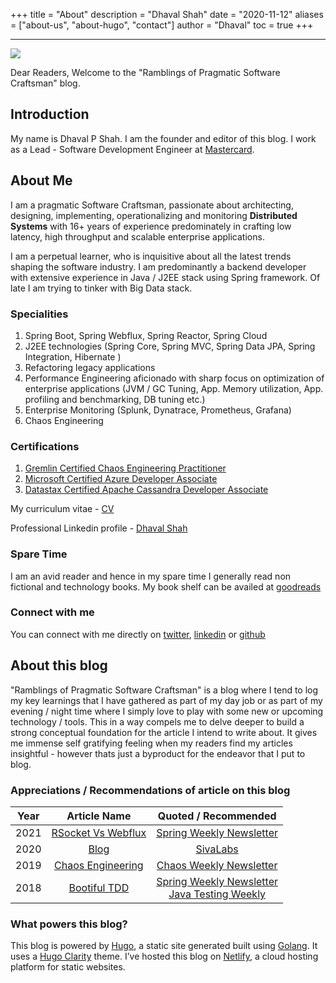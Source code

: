 +++
title = "About"
description = "Dhaval Shah"
date = "2020-11-12"
aliases = ["about-us", "about-hugo", "contact"]
author = "Dhaval"
toc = true
+++

------------------------------------------------------------------------------

[![](https://www.dhaval-shah.com/images/wp-content/uploads/2020/05/about-1.png)](https://www.dhaval-shah.com/images/wp-content/uploads/2020/05/about-1.png)

Dear Readers, Welcome to the "Ramblings of Pragmatic Software Craftsman" blog.

## Introduction
My name is Dhaval P Shah. I am the founder and editor of this blog.
I work as a Lead - Software Development Engineer at [Mastercard](https://www.mastercard.co.in/en-in.html).

## About Me
I am a pragmatic Software Craftsman, passionate about architecting, designing, implementing, operationalizing and monitoring **Distributed Systems** with 16+ years of experience predominately in crafting low latency, high throughput and scalable enterprise applications.

I am a perpetual learner, who is inquisitive about all the latest trends shaping the software 
industry. I am predominantly a backend developer with extensive experience in Java / J2EE stack using Spring framework. Of late I am trying to tinker with Big Data stack.

### Specialities
1. Spring Boot, Spring Webflux, Spring Reactor, Spring Cloud
2. J2EE technologies (Spring Core, Spring MVC, Spring Data JPA, Spring Integration, Hibernate )
3. Refactoring legacy applications
4. Performance Engineering aficionado with sharp focus on optimization of enterprise applications (JVM / GC Tuning, App. Memory utilization, App. profiling and benchmarking, DB tuning etc.)
5. Enterprise Monitoring (Splunk, Dynatrace, Prometheus, Grafana)
6. Chaos Engineering

### Certifications
1. [Gremlin Certified Chaos Engineering Practitioner](https://www.credential.net/b161eed7-1611-471d-b4d1-1b84a0b13d8b)
2. [Microsoft Certified Azure Developer Associate](https://www.credly.com/badges/3c868c88-f163-41d0-ba70-e757087f978f/public_url)
3. [Datastax Certified Apache Cassandra Developer Associate](https://certification.mettl.com/datastax/applicant/verify-certification-with-qr?email=gladiator201279%40gmail.com&assessment=Apache%20Cassandra%203%20Developer%20Associate%20Certification&date=Oct%2018,%202020)

My curriculum vitae - [CV](https://www.cakeresume.com/dhaval201279)

Professional Linkedin profile - [Dhaval Shah](https://www.linkedin.com/in/dhavalshah201279/)

### Spare Time
I am an avid reader and hence in my spare time I generally read non fictional and technology books. My book shelf can be availed at [goodreads](https://www.goodreads.com/review/list/5826087-dhaval-shah?shelf=read)

### Connect with me
You can connect with me directly on [twitter](https://twitter.com/dhaval201279), [linkedin](https://www.linkedin.com/in/dhavalshah201279/) or [github](https://github.com/dhaval201279)

## About this blog
"Ramblings of Pragmatic Software Craftsman" is a blog where I tend to log my key learnings that I have gathered as part of my day job or as part of my evening / night time where I simply love to play with some new or upcoming technology / tools. This in a way compels me to delve deeper to build a strong conceptual foundation for the article I intend to write about. It gives me immense self gratifying feeling when my readers find my articles insightful - however thats just a byproduct for the endeavor that I put to blog.

### Appreciations / Recommendations of article on this blog
|  Year  | Article Name   | Quoted / Recommended |
|:--------:|:--------:|:------:|
| 2021 | [RSocket Vs Webflux](https://www.dhaval-shah.com/performance-comparison-rsocket-webflux/) | [Spring Weekly Newsletter](https://spring.io/blog/2021/09/14/this-week-in-spring-september-14th-2021) |
| 2020 | [Blog](https://dhaval-shah.com)| [SivaLabs](https://www.sivalabs.in/2020/09/all-the-resources-you-ever-need-as-a-java-spring-application-developer/)|
| 2019 | [Chaos Engineering](https://www.dhaval-shah.com/chaos-engineering-demonstration-with-working-example/) | [Chaos Weekly Newsletter](https://medium.com/this-week-in-chaos/issue-9-august-6-2019-a410a8c21c23) |
| 2018 | [Bootiful TDD](https://www.dhaval-shah.com/bootiful-test-driven-development/)| [Spring Weekly Newsletter](https://spring.io/blog/2018/03/13/this-week-in-spring-march-13th-2018) <br /> [Java Testing Weekly](https://www.petrikainulainen.net/weekly/java-testing-weekly-12-2018)|

### What powers this blog?
This blog is powered by [Hugo](https://gohugo.io/), a static site generated built using [Golang](https://golang.org/). It uses a [Hugo Clarity](https://themes.gohugo.io/hugo-clarity/) theme.
I’ve hosted this blog on [Netlify](https://www.netlify.com/), a cloud hosting platform for static websites.





